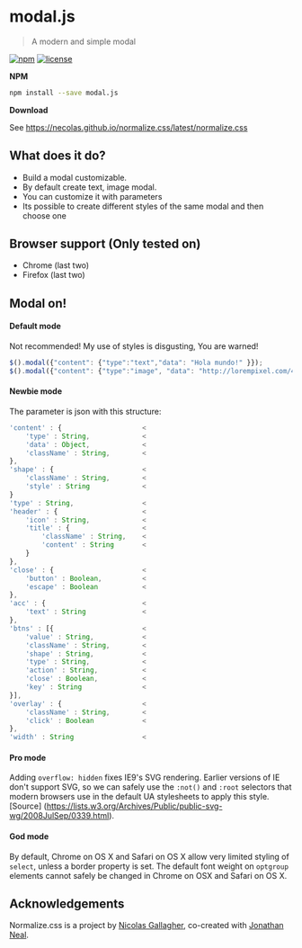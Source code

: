 # modal.js

> A modern and simple modal

[![npm][npm-image]][npm-url] [![license][license-image]][license-url]


**NPM**

```sh
npm install --save modal.js
```

**Download**

See https://necolas.github.io/normalize.css/latest/normalize.css


## What does it do?

* Build a modal customizable.
* By default create text, image modal.
* You can customize it with parameters
* Its possible to create different styles of the same modal and then choose one


## Browser support (Only tested on)

* Chrome (last two)
* Firefox (last two)


## Modal on!

#### Default mode

Not recommended! My use of styles is disgusting, You are warned! 

```javascript
$().modal({"content": {"type":"text","data": "Hola mundo!" }});
$().modal({"content": {"type":"image", "data": "http://lorempixel.com/400/200/"}})
```

#### Newbie mode

The parameter is json with this structure:

```javascript
'content' : {                    <
    'type' : String,             <
    'data' : Object,             <
    'className' : String,        <
},
'shape' : {                      <
    'className' : String,        <
    'style' : String             <
}
'type' : String,                 <
'header' : {					 <
    'icon' : String,             <
    'title' : {                  <
        'className' : String,    <
        'content' : String       <
	}
},
'close' : {                      <
    'button' : Boolean,          <
    'escape' : Boolean           <
},
'acc' : {                        <
    'text' : String              <
},
'btns' : [{                      <
    'value' : String,            <
    'className' : String,        <
    'shape' : String,            <
    'type' : String,             <
    'action' : String,           <
    'close' : Boolean,           <
    'key' : String               <
}],
'overlay' : {                    <
    'className' : String,        <
    'click' : Boolean            <
},
'width' : String                 <
```

#### Pro mode

Adding `overflow: hidden` fixes IE9's SVG rendering. Earlier versions of IE
don't support SVG, so we can safely use the `:not()` and `:root` selectors that
modern browsers use in the default UA stylesheets to apply this style. [Source]
(https://lists.w3.org/Archives/Public/public-svg-wg/2008JulSep/0339.html).

#### God mode

By default, Chrome on OS X and Safari on OS X allow very limited styling of
`select`, unless a border property is set. The default font weight on `optgroup`
elements cannot safely be changed in Chrome on OSX and Safari on OS X.


## Acknowledgements

Normalize.css is a project by [Nicolas Gallagher](https://github.com/necolas),
co-created with [Jonathan Neal](https://github.com/jonathantneal).


[changelog-image]: https://img.shields.io/badge/changelog-md-blue.svg?style=flat-square
[changelog-url]: CHANGELOG.md
[license-image]: https://img.shields.io/npm/l/normalize.css.svg?style=flat-square
[license-url]: LICENSE.md
[npm-image]: https://img.shields.io/npm/v/normalize.css.svg?style=flat-square
[npm-url]: https://www.npmjs.com/package/normalize.css
[gitter-image]: https://img.shields.io/badge/chat-gitter-blue.svg?style=flat-square
[gitter-url]: https://gitter.im/necolas/normalize.css




